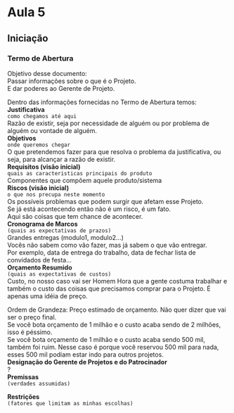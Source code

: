 # Aula 5

## Iniciação

### Termo de Abertura
Objetivo desse documento:  
Passar informações sobre o que é o Projeto.  
E dar poderes ao Gerente de Projeto.  

Dentro das informações fornecidas no Termo de Abertura temos:  
**Justificativa**  
`como chegamos até aqui`  
Razão de existir, seja por necessidade de alguém ou por problema de alguém ou vontade de alguém.  
**Objetivos**  
`onde queremos chegar`  
O que pretendemos fazer para que resolva o problema da justificativa, ou seja, para alcançar a razão de existir.  
**Requisitos (visão inicial)**  
`quais as caracteristicas principais do produto`  
Componentes que compôem aquele produto/sistema  
**Riscos (visão inicial)**  
`o que nos precupa neste momento`  
Os possíveis problemas que podem surgir que afetam esse Projeto.  
Se já está acontecendo então não é um risco, é um fato.  
Aqui são coisas que tem chance de acontecer.  
**Cronograma de Marcos**  
`(quais as expectativas de prazos)`  
Grandes entregas (modulo1, modulo2...)  
Vocês não sabem como vão fazer, mas já sabem o que vão entregar.  
Por exemplo, data de entrega do trabalho, data de fechar lista de convidados de festa...  
**Orçamento Resumido**  
`(quais as expectativas de custos)`  
Custo, no nosso caso vai ser Homem Hora que a gente costuma trabalhar e também o custo das coisas que precisamos comprar para o Projeto. É apenas uma idéia de preço.  

Ordem de Grandeza: Preço estimado de orçamento. Não quer dizer que vai ser o preço final.  
Se você bota orçamento de 1 milhão e o custo acaba sendo de 2 milhões, isso é péssimo.  
Se você bota orçamento de 1 milhão e o custo acaba sendo 500 mil, também foi ruim. Nesse caso é porque você reservou 500 mil para nada, esses 500 mil podiam estar indo para outros projetos.  
**Designação do Gerente de Projetos e do Patrocinador**  
?  
**Premissas**  
`(verdades assumidas)`  

**Restrições**  
`(fatores que limitam as minhas escolhas)`  
